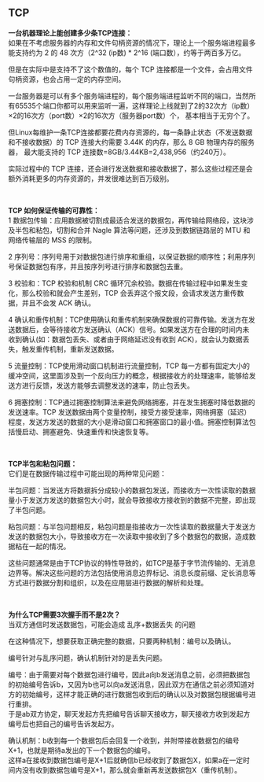 ## TCP

**一台机器理论上能创建多少条TCP连接：**    <br/>
如果在不考虑服务器的内存和文件句柄资源的情况下，理论上一个服务端进程最多能支持约为 2 的 48 次方（2^32 (ip数) * 2^16 (端口数），约等于两百多万亿。    <br/>

但是在实际中是支持不了这个数值的，每个 TCP 连接都是一个文件，会占用文件句柄资源，也会占用一定的内存空间。    <br/>

一台服务器是可以有多个服务端进程的，每个服务端进程监听不同的端口，当然所有65535个端口你都可以用来监听一遍，这样理论上线就到了2的32次方（ip数）×2的16次方（port数）×2的16次方（服务器port数）个，
基本相当于无穷个了。    <br/>

但Linux每维护一条TCP连接都要花费内存资源的，每一条静止状态（不发送数据和不接收数据）的 TCP 连接大约需要 3.44K 的内存，那么 8 GB 物理内存的服务器，
最大能支持的 TCP 连接数=8GB/3.44KB=2,438,956（约240万）。    <br/>

实际过程中的 TCP 连接，还会进行发送数据和接收数据了，那么这些过程还是会额外消耗更多的内存资源的，并发很难达到百万级别。    <br/>

<br/>

**TCP 如何保证传输的可靠性：**    <br/>
1 数据包传输：应用数据被切割成最适合发送的数据包，再传输给网络段，这块涉及半包和粘包，切割和合并 Nagle 算法等问题，还涉及到数据链路层的 MTU 和网络传输层的 MSS 的限制。    <br/>

2 序列号：序列号用于对数据包进行排序和重组，以保证数据的顺序性；利用序列号保证数据包有序，并且按序列号进行排序和数据包去重。    <br/>

3 校验和：TCP 校验和机制 CRC 循环冗余校验。数据在传输过程中如果发生变化，那么校验和就会产生差别，TCP 会丢弃这个报文段，会请求发送方重传数据，并且不会发 ACK 确认。    <br/>

4 确认和重传机制：TCP使用确认和重传机制来确保数据的可靠传输。发送方在发送数据后，会等待接收方发送确认（ACK）信号。如果发送方在合理的时间内未收到确认(如：数据包丢失、或者由于网络延迟没有收到 ACK)，就会认为数据丢失，触发重传机制，重新发送数据。    <br/>

5 流量控制：TCP使用滑动窗口机制进行流量控制，TCP 每一方都有固定大小的缓冲空间，这里面涉及到一个反向压力的概念，根据接收方的处理速率，能够给发送方进行反馈，发送方能够去调整发送的速率，防止包丢失。    <br/>

6 拥塞控制：TCP通过拥塞控制算法来避免网络拥塞，并在发生拥塞时降低数据的发送速率。TCP 发送数据由两个变量控制，接受方接受速率，网络拥塞（延迟）程度，发送方发送的数据的大小是滑动窗口和拥塞窗口的最小值。拥塞控制算法包括慢启动、拥塞避免、快速重传和快速恢复等。   <br/>

<br/>

**TCP半包和粘包问题：**    <br/>
它们是在数据传输过程中可能出现的两种常见问题：  <br/>

半包问题：当发送方将数据拆分成较小的数据包发送，而接收方一次性读取的数据量小于发送方发送的数据包大小时，就会导致接收方接收到的数据不完整，即出现了半包问题。  <br/>

粘包问题：与半包问题相反，粘包问题是指接收方一次性读取的数据量大于发送方发送的数据包大小，导致接收方在一次读取中接收到了多个数据包的数据，造成数据粘在一起的情况。  <br/>

这些问题通常是由于TCP协议的特性导致的，如TCP是基于字节流传输的、无消息边界等。解决这些问题的方法包括使用消息边界标记、消息长度前缀、定长消息等方式进行数据分割和组织，以及在应用层进行数据的解析和处理。   <br/>

<br/>

**为什么TCP需要3次握手而不是2次？**   <br/>
当双方通信时发送数据包，可能会造成 乱序+数据丢失 的问题    <br/>

在这种情况下，想要获取正确完整的数据，只要两种机制：编号以及确认。  <br/>

编号针对与乱序问题，确认机制针对的是丢失问题。           <br/>

编号：由于需要对每个数据包进行编号，因此a向b发送消息之前，必须把数据包的初始编号告诉b，又因为b也可以向a发送消息，因此双方在通信之前必须知道对方的初始编号，这样才能正确的进行数据包收到后的确认以及对数据包根据编号进行重排。   <br/>
于是ab双方协定，聊天发起方先把编号告诉聊天接收方，聊天接收方收到发起方编号后也把自己的编号告诉发起方。   <br/>

确认机制：b收到每一个数据包后会回复一个收到，并附带接收数据包的编号X+1，也就是期待a发出的下一个数据包的编号。    <br/>
这样a在接收到数据包编号是X+1后就确信b已经收到了数据包X，如果a在一定时间内没有收到数据包编号是X+1，那么就会重新再发送数据包X（重传机制）。   <br/>

<br/>

